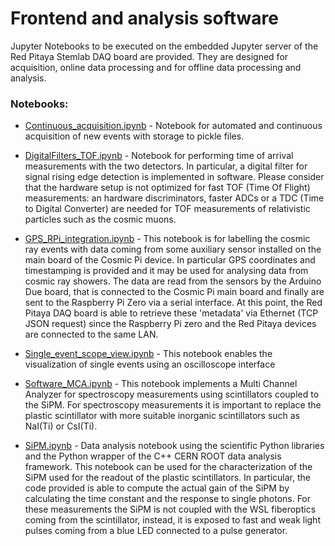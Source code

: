 # Frontend and analysis software

Jupyter Notebooks to be executed on the embedded Jupyter server of the Red Pitaya Stemlab DAQ board are provided. They are designed for acquisition, online data processing and for offline data processing and analysis.

### Notebooks:

- [Continuous_acquisition.ipynb](../frontend/Continuous_acquisition.ipynb) - Notebook for automated and continuous acquisition of new events with storage to pickle files.

- [DigitalFilters_TOF.ipynb](../frontend/DigitalFilters_TOF.ipynb) - Notebook for performing time of arrival measurements with the two detectors. In particular, a digital filter for signal rising edge detection is implemented in software. Please consider that the hardware setup is not optimized for fast TOF (Time Of Flight) measurements: an hardware discriminators, faster ADCs or a TDC (Time to Digital Converter) are needed for TOF measurements of relativistic particles such as the cosmic muons.

- [GPS_RPi_integration.ipynb](../frontend/GPS_RPi_integration.ipynb) - This notebook is for labelling the cosmic ray events with data coming from some auxiliary sensor installed on the main board of the Cosmic Pi device. In particular GPS coordinates and timestamping is provided and it may be used for analysing data from cosmic ray showers. The data are read from the sensors by the Arduino Due board, that is connected to the Cosmic Pi main board and finally are sent to the Raspberry Pi Zero via a serial interface. At this point, the Red Pitaya DAQ board is able to retrieve these 'metadata' via Ethernet (TCP JSON request) since the Raspberry Pi zero and the Red Pitaya devices are connected to the same LAN.

- [Single_event_scope_view.ipynb](../frontend/Single_event_scope_view.ipynb) - This notebook enables the visualization of single events using an oscilloscope interface

- [Software_MCA.ipynb](../frontend/Software_MCA.ipynb) - This notebook implements a Multi Channel Analyzer for spectroscopy measurements using scintillators coupled to the SiPM. For spectroscopy measurements it is important to replace the plastic scintillator with more suitable inorganic scintillators such as NaI(Ti) or CsI(Ti).

- [SiPM.ipynb](../frontend/SiPM.ipynb) - Data analysis notebook using the scientific Python libraries and the Python wrapper of the C++ CERN ROOT data analysis framework. This notebook can be used for the characterization of the SiPM used for the readout of the plastic scintillators. In particular, the code provided is able to compute the actual gain of the SiPM by calculating the time constant and the response to single photons. For these measurements the SiPM is not coupled with the WSL fiberoptics coming from the scintillator, instead, it is exposed to fast and weak light pulses coming from a blue LED connected to a pulse generator.


